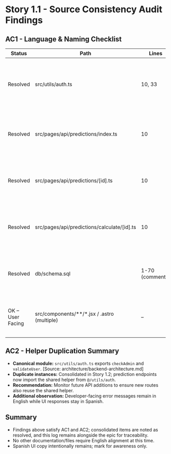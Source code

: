 ﻿# Story 1.1 - Source Consistency Audit Findings

## AC1 - Language & Naming Checklist

| Status | Path | Lines | Issue | Notes |
| --- | --- | --- | --- | --- |
| Resolved | src/utils/auth.ts | 10, 33 | Developer-facing error previously in Spanish | Messaging converted to English in Story 1.2 while UI responses remain Spanish. |
| Resolved | src/pages/api/predictions/index.ts | 10 | Inline helper duplicates local English messaging | Imports shared helper from `@/utils/auth`; duplication removed in Story 1.2. |
| Resolved | src/pages/api/predictions/[id].ts | 10 | Inline helper duplicates local English messaging | Shared helper now imported; local duplicate removed in Story 1.2. |
| Resolved | src/pages/api/predictions/calculate/[id].ts | 10 | Inline helper duplicates local English messaging | Shared helper now imported; local duplicate removed in Story 1.2. |
| Resolved | db/schema.sql | 1-70 (comments) | Schema documentation previously written in Spanish | Comments translated to English in Story 1.5, preserving technical meaning. |
| OK – User Facing | src/components/**/*.jsx / .astro (multiple) | – | UI labels, button text, toast messages remain in Spanish | Intended product language; document for awareness only. |

## AC2 - Helper Duplication Summary

- **Canonical module:** `src/utils/auth.ts` exports `checkAdmin` and `validateUser`. [Source: architecture/backend-architecture.md]
- **Duplicate instances:** Consolidated in Story 1.2; prediction endpoints now import the shared helper from `@/utils/auth`.
- **Recommendation:** Monitor future API additions to ensure new routes also reuse the shared helper.
- **Additional observation:** Developer-facing error messages remain in English while UI responses stay in Spanish.

## Summary

- Findings above satisfy AC1 and AC2; consolidated items are noted as resolved, and this log remains alongside the epic for traceability.
- No other documentation/files require English alignment at this time.
- Spanish UI copy intentionally remains; mark for awareness only.
